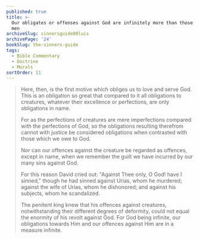 ```yaml
---
published: true
title: >-
  Our obligates or offenses against God are infinitely more than those against
  men
archiveSlug: sinnersguide00luis
archivePage: '24'
bookSlug: the-sinners-guide
tags:
  - Bible Commentary
  - Doctrine
  - Morals
sortOrder: 11
---
```


> Here, then, is the first motive which obliges us to love and serve God. This is an obligation so great that compared to it all obligations to creatures, whatever their excellence or perfections, are only obligations in name.
>
> For as the perfections of creatures are mere imperfections compared with the perfections of God, so the obligations resulting therefrom cannot with justice be considered obligations when contrasted with those which we owe to God.
>
> Nor can our offences against the creature be regarded as offences, except in name, when we remember the guilt we have incurred by our many sins against God.
>
> For this reason David cried out: "Against Thee only, O God! have I sinned," though he had sinned against Urias, whom he murdered; against the wife of Urias, whom he dishonored; and against his subjects, whom he scandalized.
>
> The penitent king knew that his offences against creatures, notwithstanding their different degrees of deformity, could not equal the enormity of his revolt against God. For God being infinite, our obligations towards Him and our offences against Him are in a measure infinite.
